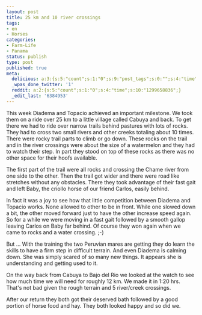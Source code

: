 ```yaml
---
layout: post
title: 25 km and 10 river crossings
tags:
- en
- Horses
categories:
- Farm-Life
- Panama
status: publish
type: post
published: true
meta:
  delicious: a:3:{s:5:"count";s:1:"0";s:9:"post_tags";s:0:"";s:4:"time";s:10:"1281981110";}
  _wpas_done_twitter: '1'
  reddit: a:2:{s:5:"count";s:1:"0";s:4:"time";s:10:"1299658836";}
  _edit_last: '6384953'
---
```

This week Diadema and Topacio achieved an important milestone. We took them on a ride over 25 km to a little village called Cabuya and back. To get there we had to ride over narrow trails behind pastures with lots of rocks. They had to cross two small rivers and other creeks totaling about 10 times. There were rocky trail parts to climb or go down. These rocks on the trail and in the river crossings were about the size of a watermelon and they had to watch their step. In part they stood on top of these rocks as there was no other space for their hoofs available.

The first part of the trail were all rocks and crossing the Chame river from one side to the other. Then the trail got wider and there were road like stretches without any obstacles. There they took advantage of their fast gait and left Baby, the criollo horse of our friend Carlos, easily behind.

In fact it was a joy to see how that little competition between Diadema and Topacio works. None allowed to other to be in front. While one slowed down a bit, the other moved forward just to have the other increase speed again. So for a while we were moving in a fast gait followed by a smooth gallop leaving Carlos on Baby far behind. Of course they won again when we came to rocks and a water crossing. ;-)

But ... With the training the two Peruvian mares are getting they do learn the skills to have a firm step in difficult terrain. And even Diadema is calming down. She was simply scared of so many new things. It appears she is understanding and getting used to it.

On the way back from Cabuya to Bajo del Rio we looked at the watch to see how much time we will need for roughly 12 km. We made it in 1:20 hrs. That's not bad given the rough terrain and 5 river/creek crossings.

After our return they both got their deserved bath followed by a good portion of horse food and hay. They both looked happy and so did we.
